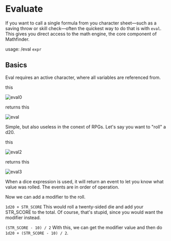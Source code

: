 # Evaluate

If you want to call a single formula from you character sheet—such as a saving throw or skill check—often the quickest way to do that is with `eval`. This gives you direct access to the math engine, the core component of Mathfinder.


usage: /eval `expr`


## Basics
Eval requires an active character, where all variables are referenced from.


this

![eval0](https://user-images.githubusercontent.com/10622391/192175946-1b211203-85bf-4692-a608-589583f42afc.jpg)

returns this

![eval](https://user-images.githubusercontent.com/10622391/192175963-8b599fc7-f4c0-4a7c-98d0-2c892625790d.jpg)


Simple, but also useless in the conext of RPGs. Let's say you want to "roll" a d20.

this

![eval2](https://user-images.githubusercontent.com/10622391/192176357-3de125da-d302-4e70-88f4-68d08486413a.jpg)

returns this

![eval3](https://user-images.githubusercontent.com/10622391/192176377-8c9d6eb2-4064-4734-984e-54b073662414.jpg)

When a dice expression is used, it will return an event to let you know what value was rolled. The events are in order of operation.

Now we can add a modifier to the roll.

  `1d20 + STR_SCORE` This would roll a twenty-sided die and add your STR_SCORE to the total. Of course, that's stupid, since you would want the modifier instead.
  
  `(STR_SCORE - 10) / 2` With this, we can get the modifier value and then do `1d20 + (STR_SCORE - 10) / 2`.

